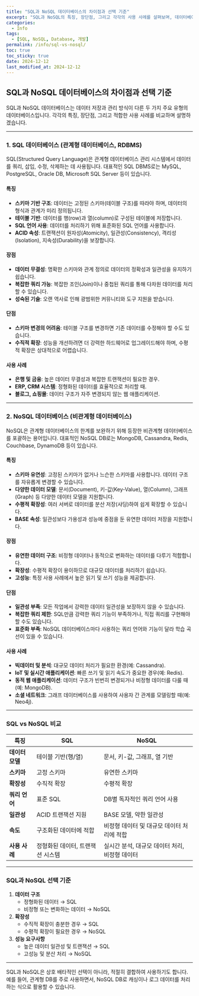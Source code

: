 ```yaml
---
title: "SQL과 NoSQL 데이터베이스의 차이점과 선택 기준"
excerpt: "SQL과 NoSQL의 특징, 장단점, 그리고 각각의 사용 사례를 살펴보며, 데이터베이스 선택 시 고려해야 할 요소를 정리합니다."
categories:
  - Info
tags:
  - [SQL, NoSQL, Database, 개발]
permalink: /info/sql-vs-nosql/
toc: true
toc_sticky: true
date: 2024-12-12
last_modified_at: 2024-12-12
---
```


## SQL과 NoSQL 데이터베이스의 차이점과 선택 기준

SQL과 NoSQL 데이터베이스는 데이터 저장과 관리 방식이 다른 두 가지 주요 유형의 데이터베이스입니다. 각각의 특징, 장단점, 그리고 적합한 사용 사례를 비교하며 설명하겠습니다.

---

### **1. SQL 데이터베이스 (관계형 데이터베이스, RDBMS)**

SQL(Structured Query Language)은 관계형 데이터베이스 관리 시스템에서 데이터를 쿼리, 삽입, 수정, 삭제하는 데 사용됩니다. 대표적인 SQL DBMS로는 MySQL, PostgreSQL, Oracle DB, Microsoft SQL Server 등이 있습니다.

#### **특징**
- **스키마 기반 구조**: 데이터는 고정된 스키마(테이블 구조)를 따라야 하며, 데이터의 형식과 관계가 미리 정의됩니다.
- **테이블 기반**: 데이터를 행(row)과 열(column)로 구성된 테이블에 저장합니다.
- **SQL 언어 사용**: 데이터를 처리하기 위해 표준화된 SQL 언어를 사용합니다.
- **ACID 속성**: 트랜잭션이 원자성(Atomicity), 일관성(Consistency), 격리성(Isolation), 지속성(Durability)을 보장합니다.

#### **장점**
- **데이터 무결성**: 명확한 스키마와 관계 정의로 데이터의 정확성과 일관성을 유지하기 쉽습니다.
- **복잡한 쿼리 가능**: 복잡한 조인(Join)이나 중첩된 쿼리를 통해 다차원 데이터를 처리할 수 있습니다.
- **성숙된 기술**: 오랜 역사로 인해 광범위한 커뮤니티와 도구 지원을 받습니다.

#### **단점**
- **스키마 변경의 어려움**: 테이블 구조를 변경하면 기존 데이터를 수정해야 할 수도 있습니다.
- **수직적 확장**: 성능을 개선하려면 더 강력한 하드웨어로 업그레이드해야 하며, 수평적 확장은 상대적으로 어렵습니다.

#### **사용 사례**
- **은행 및 금융**: 높은 데이터 무결성과 복잡한 트랜잭션이 필요한 경우.
- **ERP, CRM 시스템**: 정형화된 데이터를 효율적으로 처리할 때.
- **블로그, 쇼핑몰**: 데이터 구조가 자주 변경되지 않는 웹 애플리케이션.

---

### **2. NoSQL 데이터베이스 (비관계형 데이터베이스)**

NoSQL은 관계형 데이터베이스의 한계를 보완하기 위해 등장한 비관계형 데이터베이스를 포괄하는 용어입니다. 대표적인 NoSQL DB로는 MongoDB, Cassandra, Redis, Couchbase, DynamoDB 등이 있습니다.

#### **특징**
- **스키마 유연성**: 고정된 스키마가 없거나 느슨한 스키마를 사용합니다. 데이터 구조를 자유롭게 변경할 수 있습니다.
- **다양한 데이터 모델**: 문서(Document), 키-값(Key-Value), 열(Column), 그래프(Graph) 등 다양한 데이터 모델을 지원합니다.
- **수평적 확장성**: 여러 서버로 데이터를 분산 저장(샤딩)하여 쉽게 확장할 수 있습니다.
- **BASE 속성**: 일관성보다 가용성과 성능에 중점을 둔 유연한 데이터 저장을 지원합니다.

#### **장점**
- **유연한 데이터 구조**: 비정형 데이터나 동적으로 변화하는 데이터를 다루기 적합합니다.
- **확장성**: 수평적 확장이 용이하므로 대규모 데이터를 처리하기 쉽습니다.
- **고성능**: 특정 사용 사례에서 높은 읽기 및 쓰기 성능을 제공합니다.

#### **단점**
- **일관성 부족**: 모든 작업에서 강력한 데이터 일관성을 보장하지 않을 수 있습니다.
- **복잡한 쿼리 제한**: SQL만큼 강력한 쿼리 기능이 부족하거나, 직접 쿼리를 구현해야 할 수도 있습니다.
- **표준화 부족**: NoSQL 데이터베이스마다 사용하는 쿼리 언어와 기능이 달라 학습 곡선이 있을 수 있습니다.

#### **사용 사례**
- **빅데이터 및 분석**: 대규모 데이터 처리가 필요한 환경(예: Cassandra).
- **IoT 및 실시간 애플리케이션**: 빠른 쓰기 및 읽기 속도가 중요한 경우(예: Redis).
- **동적 웹 애플리케이션**: 데이터 구조가 빈번히 변경되거나 비정형 데이터를 다룰 때(예: MongoDB).
- **소셜 네트워크**: 그래프 데이터베이스를 사용하여 사용자 간 관계를 모델링할 때(예: Neo4j).

---

### **SQL vs NoSQL 비교**

| **특징**                | **SQL**                                          | **NoSQL**                                        |
|-------------------------|------------------------------------------------|------------------------------------------------|
| **데이터 모델**          | 테이블 기반(행/열)                              | 문서, 키-값, 그래프, 열 기반                     |
| **스키마**              | 고정 스키마                                     | 유연한 스키마                                    |
| **확장성**              | 수직적 확장                                     | 수평적 확장                                     |
| **쿼리 언어**           | 표준 SQL                                        | DB별 독자적인 쿼리 언어 사용                    |
| **일관성**              | ACID 트랜잭션 지원                              | BASE 모델, 약한 일관성                          |
| **속도**                | 구조화된 데이터에 적합                           | 비정형 데이터 및 대규모 데이터 처리에 적합        |
| **사용 사례**           | 정형화된 데이터, 트랜잭션 시스템                 | 실시간 분석, 대규모 데이터 처리, 비정형 데이터     |

---

### **SQL과 NoSQL 선택 기준**

1. **데이터 구조**
   - 정형화된 데이터 → SQL
   - 비정형 또는 변화하는 데이터 → NoSQL
2. **확장성**
   - 수직적 확장이 충분한 경우 → SQL
   - 수평적 확장이 필요한 경우 → NoSQL
3. **성능 요구사항**
   - 높은 데이터 일관성 및 트랜잭션 → SQL
   - 고성능 및 분산 처리 → NoSQL

---

SQL과 NoSQL은 상호 배타적인 선택이 아니라, 적절히 결합하여 사용하기도 합니다. 예를 들어, 관계형 DB를 주로 사용하면서, NoSQL DB로 캐싱이나 로그 데이터를 처리하는 식으로 활용할 수 있습니다.
